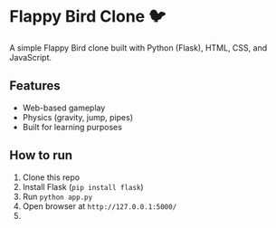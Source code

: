 # Flappy Bird Clone 🐦

A simple Flappy Bird clone built with Python (Flask), HTML, CSS, and JavaScript.

## Features
- Web-based gameplay
- Physics (gravity, jump, pipes)
- Built for learning purposes

## How to run
1. Clone this repo
2. Install Flask (`pip install flask`)
3. Run `python app.py`
4. Open browser at `http://127.0.0.1:5000/`
5. 
